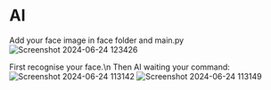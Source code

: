# AI

Add your face image in face folder and main.py 
![Screenshot 2024-06-24 123426](https://github.com/Nitin-kul/AI/assets/147025418/9b1e45c9-d73a-406c-95a1-70c97e4a47bf)

First recognise your face.\n
Then AI waiting your command:
![Screenshot 2024-06-24 113142](https://github.com/Nitin-kul/AI/assets/147025418/a440f04d-4f57-406a-b4ee-9c6d3f372cd0)
![Screenshot 2024-06-24 113149](https://github.com/Nitin-kul/AI/assets/147025418/d28cd94d-0dcd-4076-b34c-d72caa6a59bd)
